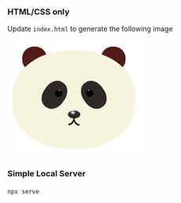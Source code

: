 ### HTML/CSS only

Update `index.html` to generate the following image

<img src="./panda.png">

### Simple Local Server

`npx serve`